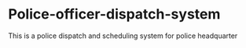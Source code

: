 # Police-officer-dispatch-system
This is a police dispatch and scheduling system for police headquarter

